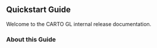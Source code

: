 ## Quickstart Guide

Welcome to the CARTO GL internal release documentation.

### About this Guide


